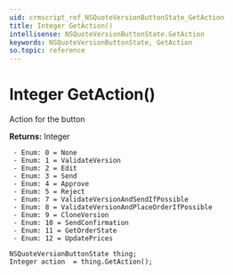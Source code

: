 ```yaml
---
uid: crmscript_ref_NSQuoteVersionButtonState_GetAction
title: Integer GetAction()
intellisense: NSQuoteVersionButtonState.GetAction
keywords: NSQuoteVersionButtonState, GetAction
so.topic: reference
---
```


# Integer GetAction()

Action for the button

**Returns:** Integer

     - Enum: 0 = None 
     - Enum: 1 = ValidateVersion 
     - Enum: 2 = Edit 
     - Enum: 3 = Send 
     - Enum: 4 = Approve 
     - Enum: 5 = Reject 
     - Enum: 7 = ValidateVersionAndSendIfPossible 
     - Enum: 8 = ValidateVersionAndPlaceOrderIfPossible 
     - Enum: 9 = CloneVersion 
     - Enum: 10 = SendConfirmation 
     - Enum: 11 = GetOrderState 
     - Enum: 12 = UpdatePrices 

```crmscript
NSQuoteVersionButtonState thing;
Integer action  = thing.GetAction();
```

